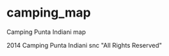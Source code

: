 camping_map
===========

Camping Punta Indiani map


2014 Camping Punta Indiani snc "All Rights Reserved" 
